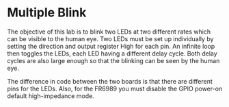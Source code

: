 # Multiple Blink
The objective of this lab is to blink two LEDs at two different rates which can be visible to the human eye. Two LEDs must be set up individually by setting the direction and output register High for each pin. An infinite loop then toggles the LEDs, each LED having a different delay cycle. Both delay cycles are also large enough so that the blinking can be seen by the human eye. 

The difference in code between the two boards is that there are different pins for the LEDs. Also, for the FR6989 you must disable the GPIO power-on default high-impedance mode. 